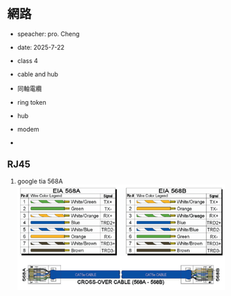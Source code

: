 # 網路
- speacher: pro. Cheng
- date: 2025-7-22
- class 4
- cable and hub

- 同軸電纜
- ring token
- hub
- modem
- 

## RJ45
1. google tia 568A
![TIA 568A](TIA568A.png)

